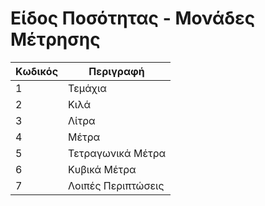 # Είδος Ποσότητας - Μονάδες Μέτρησης

| Κωδικός | Περιγραφή          |
|---------|--------------------|
| 1       | Τεμάχια            |
| 2       | Κιλά               |
| 3       | Λίτρα              |
| 4       | Μέτρα              |
| 5       | Τετραγωνικά Μέτρα  |
| 6       | Κυβικά Μέτρα       |
| 7       | Λοιπές Περιπτώσεις |
